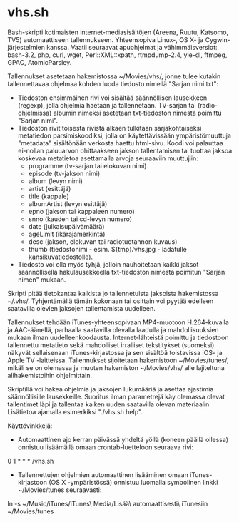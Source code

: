 vhs.sh
======

Bash-skripti kotimaisten internet-mediasisältöjen (Areena, Ruutu, Katsomo, TV5) automaattiseen tallennukseen. Yhteensopiva Linux-, OS X- ja Cygwin-järjestelmien kanssa. Vaatii seuraavat apuohjelmat ja vähimmäisversiot: bash-3.2, php, curl, wget, Perl::XML::xpath, rtmpdump-2.4, yle-dl, ffmpeg, GPAC, AtomicParsley.

Tallennukset asetetaan hakemistossa ~/Movies/vhs/, jonne tulee kutakin tallennettavaa ohjelmaa kohden luoda tiedosto nimellä "Sarjan nimi.txt":
- Tiedoston ensimmäinen rivi voi sisältää säännöllisen lausekkeen (regexp), jolla ohjelmia haetaan ja tallennetaan. TV-sarjan tai (radio-ohjelmissa) albumin nimeksi asetetaan txt-tiedoston nimestä poimittu "Sarjan nimi".
- Tiedoston rivit toisesta rivistä alkaen tulkitaan sarjakohtaiseksi metatiedon parsimiskoodiksi, jolla on käytettävissään ympäristömuuttuja "metadata" sisältönään verkosta haettu html-sivu. Koodi voi palauttaa ei-nollan paluuarvon ohittaakseen jakson tallentamisen tai tuottaa jaksoa koskevaa metatietoa asettamalla arvoja seuraaviin muuttujiin:
  - programme (tv-sarjan tai elokuvan nimi)
  - episode (tv-jakson nimi)
  - album (levyn nimi)
  - artist (esittäjä)
  - title (kappale)
  - albumArtist (levyn esittäjä)
  - epno (jakson tai kappaleen numero)
  - snno (kauden tai cd-levyn numero)
  - date (julkaisupäivämäärä)
  - ageLimit (ikärajamerkintä)
  - desc (jakson, elokuvan tai radiotuotannon kuvaus)
  - thumb (tiedostonimi - esim. ${tmp}/vhs.jpg - ladatulle kansikuvatiedostolle).
- Tiedosto voi olla myös tyhjä, jolloin nauhoitetaan kaikki jaksot säännöllisellä hakulausekkeella txt-tiedoston nimestä poimitun "Sarjan nimen" mukaan.

Skripti pitää tietokantaa kaikista jo tallennetuista jaksoista hakemistossa ~/.vhs/. Tyhjentämällä tämän kokonaan tai osittain voi pyytää edelleen saatavilla olevien jaksojen tallentamista uudelleen.

Tallennukset tehdään iTunes-yhteensopivaan MP4-muotoon H.264-kuvalla ja AAC-äänellä, parhaalla saatavilla olevalla laadulla ja mahdollisuuksien mukaan ilman uudelleenkoodausta. Internet-lähteistä poimittu ja tiedostoon tallennettu metatieto sekä mahdolliset irralliset tekstitykset (suomeksi) näkyvät sellaisenaan iTunes-kirjastossa ja sen sisältöä toistavissa iOS- ja Apple TV -laitteissa. Tallennukset sijoitetaan hakemistoon ~/Movies/tunes/, mikäli se on olemassa ja muuten hakemiston ~/Movies/vhs/ alle lajiteltuna alihakemistoihin ohjelmittain.

Skriptillä voi hakea ohjelmia ja jaksojen lukumääriä ja asettaa ajastimia säännöllisille lausekkeille. Suoritus ilman parametrejä käy olemassa olevat tallentimet läpi ja tallentaa kaiken uuden saatavilla olevan materiaalin. Lisätietoa ajamalla esimerkiksi "./vhs.sh help".

Käyttövinkkejä:
- Automaattinen ajo kerran päivässä yhdeltä yöllä (koneen päällä ollessa) onnistuu lisäämällä omaan crontab-luetteloon seuraava rivi:

0 1 * * * <polku>/vhs.sh
- Tallennettujen ohjelmien automaattinen lisääminen omaan iTunes-kirjastoon (OS X -ympäristössä) onnistuu luomalla symbolinen linkki ~/Movies/tunes seuraavasti:

ln -s ~/Music/iTunes/iTunes\ Media/Lisää\ automaattisesti\ iTunesiin ~/Movies/tunes
